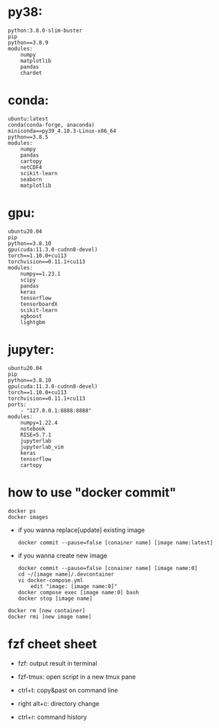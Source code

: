 # py38:
    python:3.8.0-slim-buster
    pip
    python==3.8.9
    modules:
        numpy
        matplotlib
        pandas
        chardet

# conda:
    ubuntu:latest
    conda(conda-forge, anaconda)
    miniconda==py39_4.10.3-Linux-x86_64
    python==3.8.5
    modules:
        numpy
        pandas
        cartopy
        netCDF4
        scikit-learn
        seaborn
        matplotlib

# gpu:
    ubuntu20.04
    pip
    python==3.8.10
    gpu(cuda:11.3.0-cudnn8-devel)
    torch==1.10.0+cu113
    torchvision==0.11.1+cu113
    modules:
        numpy==1.23.1
        scipy
        pandas
        keras
        tensorflow
        tensorboardX
        scikit-learn
        xgboost
        lightgbm

# jupyter: 
    ubuntu20.04
    pip
    python==3.8.10
    gpu(cuda:11.3.0-cudnn8-devel)
    torch==1.10.0+cu113
    torchvision==0.11.1+cu113
    ports:
        - "127.0.0.1:8888:8888"
    modules:
        numpy=1.22.4
        notebook
        RISE=5.7.1
        jupyterlab
        jupyterlab_vim
        keras
        tensorflow
        cartopy

# how to use "docker commit" 
```shell
docker ps
docker images
```

- if you wanna replace[update] existing image
    ```shell
    docker commit --pause=false [conainer name] [image name:latest]
    ```

- if you wanna create new image
    ```shell
    docker commit --pause=false [conainer name] [image name:0]
    cd ~/[image name]/.devcontainer
    vi docker-compose.yml
        edit "image: [image name:0]"
    docker compose exec [image name:0] bash
    docker stop [image name]
    ```

```shell
docker rm [new container]
docker rmi [new image name]
```

# fzf cheet sheet
- fzf: output result in terminal

- fzf-tmux: open script in a new tmux pane

- ctrl+t: copy&past on command line

- right alt+c: directory change

- ctrl+r: command history

